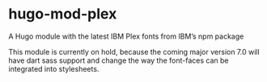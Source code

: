 # hugo-mod-plex
A Hugo module with the latest IBM Plex fonts from IBM’s npm package

This module is currently on hold, because the coming major version 7.0 will have dart sass support and change the way the font-faces can be integrated into stylesheets.
